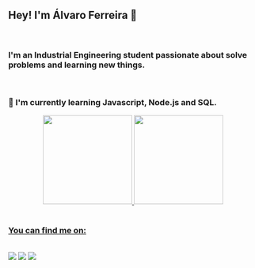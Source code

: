 ## Hey! I'm Álvaro Ferreira 👋
</br>

### I'm an Industrial Engineering student passionate about solve problems and learning new things.
</br>

### 🌱 I'm currently learning <strong>Javascript</strong>, <strong>Node.js</strong> and <strong>SQL</strong>.

<div align="center">
  <a href="https://github.com/alvaroaxsmith">
  <img height="180em" src="https://github-readme-stats.vercel.app/api?username=alvaroaxsmith&show_icons=true&theme=dracula&include_all_commits=true&count_private=true"/>
  <img height="180em" src="https://github-readme-stats.vercel.app/api/top-langs/?username=alvaroaxsmith&layout=compact&langs_count=7&theme=dracula"/>
</div>

  </br>

  ### You can find me on:
  </br>
 
<div> 
  <a href="https://twitter.com/alvaroaxsmith" target="_blank"><img src="https://img.shields.io/badge/Twitter-%231999c9?style=for-the-badge&logo=twitter&logoColor=white" target="_blank"></a>
  <a href = "mailto:machadoferreiraalvaro@gmail.com"><img src="https://img.shields.io/badge/-Gmail-%23333?style=for-the-badge&logo=gmail&logoColor=white" target="_blank"></a>
  <a href="https://www.linkedin.com/in/alvaromachadoferreira/" target="_blank"><img src="https://img.shields.io/badge/-LinkedIn-%230077B5?style=for-the-badge&logo=linkedin&logoColor=white" target="_blank"></a> 




<!--
**alvaroaxsmith/alvaroaxsmith** is a ✨ _special_ ✨ repository because its `README.md` (this file) appears on your GitHub profile.

Here are some ideas to get you started:

- 🔭 I’m currently working on ...
- 🌱 I’m currently learning ...
- 👯 I’m looking to collaborate on ...
- 🤔 I’m looking for help with ...
- 💬 Ask me about ...
- 📫 How to reach me: ...
- 😄 Pronouns: ...
- ⚡ Fun fact: ...
-->
